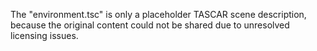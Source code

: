The "environment.tsc" is only a placeholder TASCAR scene description, because the original content could not be shared due to unresolved licensing issues.